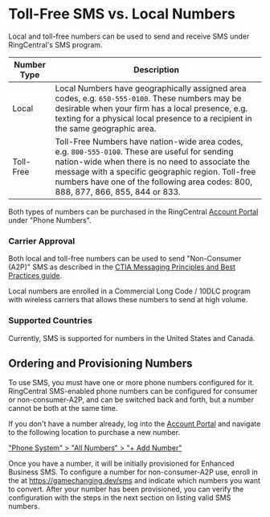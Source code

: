 # Toll-Free SMS vs. Local Numbers

Local and toll-free numbers can be used to send and receive SMS under RingCentral's SMS program.

| Number Type | Description |
|-|-|
| Local | Local Numbers have geographically assigned area codes, e.g. `650-555-0100`. These numbers may be desirable when your firm has a local presence, e.g. texting for a physical local presence to a recipient in the same geographic area. |
| Toll-Free | Toll-Free Numbers have nation-wide area codes, e.g. `800-555-0100`. These are useful for sending nation-wide when there is no need to associate the message with a specific geographic region. Toll-free numbers have one of the following area codes: 800, 888, 877, 866, 855, 844 or 833. |

Both types of numbers can be purchased in the RingCentral [Account Portal](https://service.ringcentral.com) under "Phone Numbers".

### Carrier Approval

Both local and toll-free numbers can be used to send "Non-Consumer (A2P)" SMS as described in the [CTIA Messaging Principles and Best Practices guide](https://www.ctia.org/the-wireless-industry/industry-commitments/messaging-interoperability-sms-mms).

Local numbers are enrolled in a Commercial Long Code / 10DLC program with wireless carriers that allows these numbers to send at high volume.

### Supported Countries

Currently, SMS is supported for numbers in the United States and Canada.

## Ordering and Provisioning Numbers

To use SMS, you must have one or more phone numbers configured for it. RingCentral SMS-enabled phone numbers can be configured for consumer or non-consumer-A2P, and can be switched back and forth, but a number cannot be both at the same time.

If you don't have a number already, log into the [Account Portal](https://service.ringcentral.com) and navigate to the following location to purchase a new number.

["Phone System" > "All Numbers" > "+ Add Number"](https://service.ringcentral.com/application/company/phoneNumbers/allNumbers)

Once you have a number, it will be initially provisioned for Enhanced Business SMS. To configure a number for non-consumer-A2P use, enroll in the at https://gamechanging.dev/sms</a> and indicate which numbers you want to convert. After your number has been provisioned, you can verify the configuration with the steps in the next section on listing valid SMS numbers.